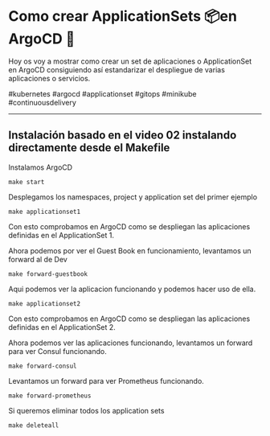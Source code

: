 # Como crear ApplicationSets 📦en ArgoCD 🐙

Hoy os voy a mostrar como crear un set de aplicaciones o ApplicationSet en ArgoCD consiguiendo así estandarizar el despliegue de varias aplicaciones o servicios.

#kubernetes #argocd #applicationset #gitops #minikube #continuousdelivery

---

## Instalación basado en el video 02 instalando directamente desde el Makefile

Instalamos ArgoCD

```
make start
```

Desplegamos los namespaces, project y application set del primer ejemplo

```
make applicationset1
```

Con esto comprobamos en ArgoCD como se despliegan las aplicaciones definidas en el ApplicationSet 1.

Ahora podemos por ver el Guest Book en funcionamiento, levantamos un forward al de Dev

```
make forward-guestbook
```

Aqui podemos ver la aplicacion funcionando y podemos hacer uso de ella.

```
make applicationset2
```

Con esto comprobamos en ArgoCD como se despliegan las aplicaciones definidas en el ApplicationSet 2.

Ahora podemos ver las aplicaciones funcionando, levantamos un forward para ver Consul funcionando.

```
make forward-consul
```

Levantamos un forward para ver Prometheus funcionando.

```
make forward-prometheus
```

Si queremos eliminar todos los application sets

```
make deleteall
```
